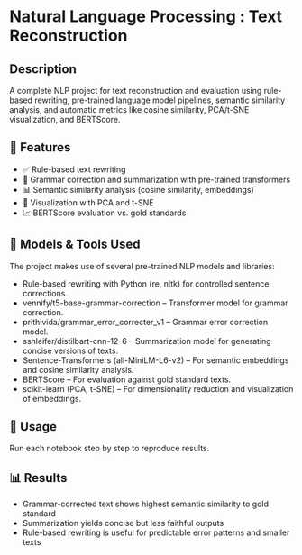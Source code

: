 # Natural Language Processing : Text Reconstruction
## Description
A complete NLP project for text reconstruction and evaluation using rule-based rewriting, pre-trained language model pipelines, semantic similarity analysis, and automatic metrics like cosine similarity, PCA/t-SNE visualization, and BERTScore.

## 📌 Features
- ✅ Rule-based text rewriting  
- 🤖 Grammar correction and summarization with pre-trained transformers  
- 📊 Semantic similarity analysis (cosine similarity, embeddings)  
- 🧪 Visualization with PCA and t-SNE  
- 📈 BERTScore evaluation vs. gold standards

## 🤖 Models & Tools Used
The project makes use of several pre-trained NLP models and libraries:
- Rule-based rewriting with Python (re, nltk) for controlled sentence corrections.
- vennify/t5-base-grammar-correction – Transformer model for grammar correction.
- prithivida/grammar_error_correcter_v1 – Grammar error correction model.
- sshleifer/distilbart-cnn-12-6 – Summarization model for generating concise versions of texts.
- Sentence-Transformers (all-MiniLM-L6-v2) – For semantic embeddings and cosine similarity analysis.
- BERTScore – For evaluation against gold standard texts.
- scikit-learn (PCA, t-SNE) – For dimensionality reduction and visualization of embeddings.

## 🚀 Usage
Run each notebook step by step to reproduce results.

## 📊 Results
- Grammar-corrected text shows highest semantic similarity to gold standard
- Summarization yields concise but less faithful outputs
- Rule-based rewriting is useful for predictable error patterns and smaller texts
